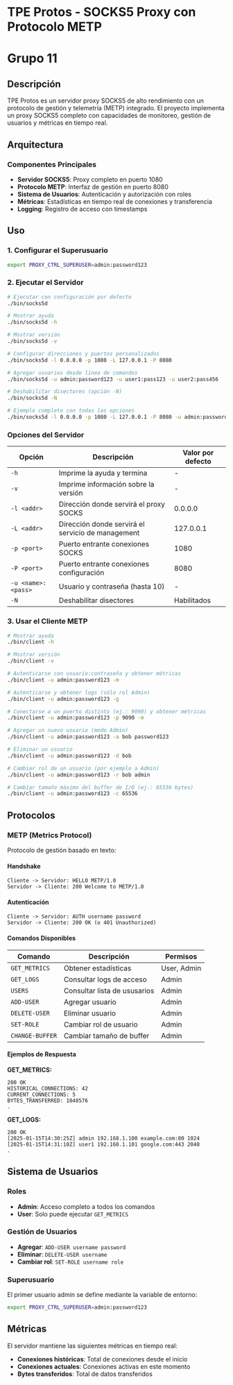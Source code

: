 # TPE Protos - SOCKS5 Proxy con Protocolo METP
# Grupo 11

## Descripción

TPE Protos es un servidor proxy SOCKS5 de alto rendimiento con un protocolo de gestión y telemetría (METP) integrado. El proyecto implementa un proxy SOCKS5 completo con capacidades de monitoreo, gestión de usuarios y métricas en tiempo real.

## Arquitectura

### Componentes Principales

- **Servidor SOCKS5**: Proxy completo en puerto 1080
- **Protocolo METP**: Interfaz de gestión en puerto 8080
- **Sistema de Usuarios**: Autenticación y autorización con roles
- **Métricas**: Estadísticas en tiempo real de conexiones y transferencia
- **Logging**: Registro de acceso con timestamps

## Uso

### 1. Configurar el Superusuario

```bash
export PROXY_CTRL_SUPERUSER=admin:password123
```

### 2. Ejecutar el Servidor

```bash
# Ejecutar con configuración por defecto
./bin/socks5d

# Mostrar ayuda
./bin/socks5d -h

# Mostrar versión
./bin/socks5d -v

# Configurar direcciones y puertos personalizados
./bin/socks5d -l 0.0.0.0 -p 1080 -L 127.0.0.1 -P 8080

# Agregar usuarios desde línea de comandos
./bin/socks5d -u admin:password123 -u user1:pass123 -u user2:pass456

# Deshabilitar disectores (opción -N)
./bin/socks5d -N

# Ejemplo completo con todas las opciones
./bin/socks5d -l 0.0.0.0 -p 1080 -L 127.0.0.1 -P 8080 -u admin:password123 -u user1:pass123
```

### Opciones del Servidor

| Opción | Descripción | Valor por defecto |
|--------|-------------|-------------------|
| `-h` | Imprime la ayuda y termina | - |
| `-v` | Imprime información sobre la versión | - |
| `-l <addr>` | Dirección donde servirá el proxy SOCKS | 0.0.0.0 |
| `-L <addr>` | Dirección donde servirá el servicio de management | 127.0.0.1 |
| `-p <port>` | Puerto entrante conexiones SOCKS | 1080 |
| `-P <port>` | Puerto entrante conexiones configuración | 8080 |
| `-u <name>:<pass>` | Usuario y contraseña (hasta 10) | - |
| `-N` | Deshabilitar disectores | Habilitados |

### 3. Usar el Cliente METP

```bash
# Mostrar ayuda
./bin/client -h

# Mostrar versión
./bin/client -v

# Autenticarse con usuario:contraseña y obtener métricas
./bin/client -u admin:password123 -m

# Autenticarse y obtener logs (sólo rol Admin)
./bin/client -u admin:password123 -g

# Conectarse a un puerto distinto (ej.: 9090) y obtener métricas
./bin/client -u admin:password123 -p 9090 -m

# Agregar un nuevo usuario (modo Admin)
./bin/client -u admin:password123 -a bob password123

# Eliminar un usuario
./bin/client -u admin:password123 -d bob

# Cambiar rol de un usuario (por ejemplo a Admin)
./bin/client -u admin:password123 -r bob admin

# Cambiar tamaño máximo del buffer de I/O (ej.: 65536 bytes)
./bin/client -u admin:password123 -c 65536
```

## Protocolos

### METP (Metrics Protocol)

Protocolo de gestión basado en texto:

#### Handshake
```
Cliente -> Servidor: HELLO METP/1.0
Servidor -> Cliente: 200 Welcome to METP/1.0
```

#### Autenticación
```
Cliente -> Servidor: AUTH username password
Servidor -> Cliente: 200 OK (o 401 Unauthorized)
```

#### Comandos Disponibles

| Comando | Descripción | Permisos |
|---------|-------------|----------|
| `GET_METRICS` | Obtener estadísticas | User, Admin |
| `GET_LOGS` | Consultar logs de acceso | Admin |
| `USERS` | Consultar lista de ususarios | Admin |
| `ADD-USER` | Agregar usuario | Admin |
| `DELETE-USER` | Eliminar usuario | Admin |
| `SET-ROLE` | Cambiar rol de usuario | Admin |
| `CHANGE-BUFFER` | Cambiar tamaño de buffer | Admin |

#### Ejemplos de Respuesta

**GET_METRICS:**
```
200 OK
HISTORICAL_CONNECTIONS: 42
CURRENT_CONNECTIONS: 5
BYTES_TRANSFERRED: 1048576
.
```

**GET_LOGS:**
```
200 OK
[2025-01-15T14:30:25Z] admin 192.168.1.100 example.com:80 1024
[2025-01-15T14:31:10Z] user1 192.168.1.101 google.com:443 2048
.
```

## Sistema de Usuarios

### Roles

- **Admin**: Acceso completo a todos los comandos
- **User**: Solo puede ejecutar `GET_METRICS`

### Gestión de Usuarios

- **Agregar**: `ADD-USER username password`
- **Eliminar**: `DELETE-USER username`
- **Cambiar rol**: `SET-ROLE username role`

### Superusuario

El primer usuario admin se define mediante la variable de entorno:
```bash
export PROXY_CTRL_SUPERUSER=admin:password123
```

## Métricas

El servidor mantiene las siguientes métricas en tiempo real:

- **Conexiones históricas**: Total de conexiones desde el inicio
- **Conexiones actuales**: Conexiones activas en este momento
- **Bytes transferidos**: Total de datos transferidos

